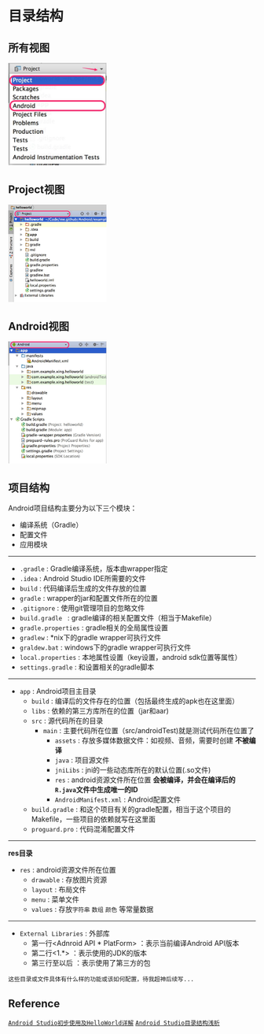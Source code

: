 # 目录结构


## 所有视图

<img src="./image/all.jpg" width="200">

## Project视图

<img src="./image/pro.jpg" width="200">

## Android视图

<img src="./image/android.jpg" width="200">

## 项目结构

Android项目结构主要分为以下三个模块：    
- 编译系统（Gradle）
- 配置文件
- 应用模块

---

- `.gradle` : Gradle编译系统，版本由wrapper指定
- `.idea` : Android Studio IDE所需要的文件
- `build` : 代码编译后生成的文件存放的位置
- `gradle` : wrapper的jar和配置文件所在的位置
- `.gitignore` : 使用git管理项目的忽略文件
- `build.gradle ` : gradle编译的相关配置文件（相当于Makefile）
- `gradle.properties` : gradle相关的全局属性设置
- `gradlew` : *nix下的gradle wrapper可执行文件
- `graldew.bat` : windows下的gradle wrapper可执行文件
- `local.properties` : 本地属性设置（key设置，android sdk位置等属性）
- `settings.gradle` : 和设置相关的gradle脚本

---

- `app` : Android项目主目录
  - `build` : 编译后的文件存在的位置（包括最终生成的apk也在这里面）
  - `libs` : 依赖的第三方库所在的位置（jar和aar)
  - `src` : 源代码所在的目录
    - `main` : 主要代码所在位置（src/androidTest)就是测试代码所在位置了
      - `assets` : 存放多媒体数据文件：如视频、音频，需要时创建 **不被编译**
      - `java` : 项目源文件
      - `jniLibs` : jni的一些动态库所在的默认位置(.so文件)
      - `res` : android资源文件所在位置 **会被编译，并会在编译后的`R.java`文件中生成唯一的ID**
      - `AndroidManifest.xml` : Android配置文件
  - `build.gradle` : 和这个项目有关的gradle配置，相当于这个项目的Makefile，一些项目的依赖就写在这里面
  - `proguard.pro` : 代码混淆配置文件

---

**res目录**

- `res` : android资源文件所在位置
  - `drawable` : 存放图片资源
  - `layout` : 布局文件
  - `menu` : 菜单文件
  - `values` : 存放`字符串` `数组` `颜色` 等常量数据

---

- `External Libraries` : 外部库
  - 第一行<Adnroid API * PlatForm> ：表示当前编译Android API版本
  - 第二行<1.*> ：表示使用的JDK的版本
  - 第三行至以后 ：表示使用了第三方的包

`这些目录或文件具体有什么样的功能或该如何配置，待我超神后续写...`

## Reference

[`Android Studio初步使用及HelloWorld详解`](https://www.zybuluo.com/stepbystep/note/63311)
[`Android Studio目录结构浅析`](https://segmentfault.com/a/1190000002963895)
